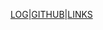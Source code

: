 [LOG](https://github.com/Khalishana/os232/blob/main/TXT/mylog.txt)|[GITHUB](https://github.com/Khalishana/os232)|[LINKS](https://github.com/Khalishana/os232/blob/main/links.md)
